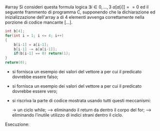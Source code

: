 #array 
Si consideri questa formula logica $\exists i \in {0,...,3}$  $a[a[i]] == 0$ ed il seguente frammento di programma C, supponendo che la dichiarazione ed inizializzazione dell'array a di 4 elementi avvenga correttamente nella porzione di codice mancante $[...]$.
```c
int b[4];
for(int i = 1; i <= 4; i++)
{
	b[i-1] = a[i-1];
	b[i-1] -= a[a[i-1]];
	if(b[i-1] == 0) return(1);
}
return(0);
```
- si fornisca un esempio dei valori del vettore a per cui il predicato dovrebbe essere falso;
- si fornisca un esempio dei valori del vettore a per cui il predicato dovrebbe essere vero;
- si riscriva la parte di codice mostrata usando tutti questi meccanismi:

	-> un ciclo while;
	–> eliminando il return da dentro il corpo del for;
	–> eliminando l’inutile utilizzo di indici strani dentro il ciclo.

Esecuzione:
```c

```